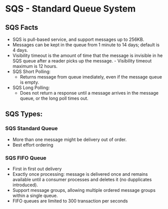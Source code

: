 # SQS - Standard Queue System

## SQS Facts
- SQS is pull-based service, and support messages up to 256KB.
- Messages can be kept in the queue from 1 minute to 14 days; default is 4 days.
- Visibility timeout is the amount of time that the message is invisible in he SQS queue after a reader picks up the message.
        - Visibility timeout maximum is 12 hours.
- SQS Short Polling: 
    - Returns message from queue imediately, even if the message queue is empty.
- SQS Long Polling: 
    - Does not return a response until a message arrives in the message queue, or the long poll times out.

## SQS Types:

### SQS Standard Queue
- More than one message might be delivery out of order.
- Best effort ordering

### SQS FIFO Queue
- First in first out delivery
- Exactly once processing: message is delivered once and remains available until a consumer processes and deletes it (no dupplicates introduced).
- Support message groups, allowing multiple ordered message groups within a single queue.
- FIFO queues are limited to 300 transaction per seconds


